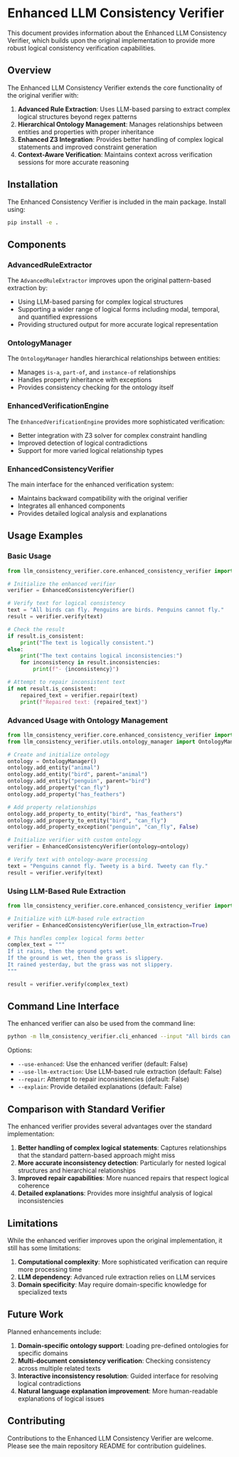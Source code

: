 # Enhanced LLM Consistency Verifier

This document provides information about the Enhanced LLM Consistency Verifier, which builds upon the original implementation to provide more robust logical consistency verification capabilities.

## Overview

The Enhanced LLM Consistency Verifier extends the core functionality of the original verifier with:

1. **Advanced Rule Extraction**: Uses LLM-based parsing to extract complex logical structures beyond regex patterns
2. **Hierarchical Ontology Management**: Manages relationships between entities and properties with proper inheritance
3. **Enhanced Z3 Integration**: Provides better handling of complex logical statements and improved constraint generation
4. **Context-Aware Verification**: Maintains context across verification sessions for more accurate reasoning

## Installation

The Enhanced Consistency Verifier is included in the main package. Install using:

```bash
pip install -e .
```

## Components

### AdvancedRuleExtractor

The `AdvancedRuleExtractor` improves upon the original pattern-based extraction by:

- Using LLM-based parsing for complex logical structures
- Supporting a wider range of logical forms including modal, temporal, and quantified expressions
- Providing structured output for more accurate logical representation

### OntologyManager

The `OntologyManager` handles hierarchical relationships between entities:

- Manages `is-a`, `part-of`, and `instance-of` relationships
- Handles property inheritance with exceptions
- Provides consistency checking for the ontology itself

### EnhancedVerificationEngine

The `EnhancedVerificationEngine` provides more sophisticated verification:

- Better integration with Z3 solver for complex constraint handling
- Improved detection of logical contradictions
- Support for more varied logical relationship types

### EnhancedConsistencyVerifier

The main interface for the enhanced verification system:

- Maintains backward compatibility with the original verifier
- Integrates all enhanced components
- Provides detailed logical analysis and explanations

## Usage Examples

### Basic Usage

```python
from llm_consistency_verifier.core.enhanced_consistency_verifier import EnhancedConsistencyVerifier

# Initialize the enhanced verifier
verifier = EnhancedConsistencyVerifier()

# Verify text for logical consistency
text = "All birds can fly. Penguins are birds. Penguins cannot fly."
result = verifier.verify(text)

# Check the result
if result.is_consistent:
    print("The text is logically consistent.")
else:
    print("The text contains logical inconsistencies:")
    for inconsistency in result.inconsistencies:
        print(f"- {inconsistency}")

# Attempt to repair inconsistent text
if not result.is_consistent:
    repaired_text = verifier.repair(text)
    print(f"Repaired text: {repaired_text}")
```

### Advanced Usage with Ontology Management

```python
from llm_consistency_verifier.core.enhanced_consistency_verifier import EnhancedConsistencyVerifier
from llm_consistency_verifier.utils.ontology_manager import OntologyManager

# Create and initialize ontology
ontology = OntologyManager()
ontology.add_entity("animal")
ontology.add_entity("bird", parent="animal")
ontology.add_entity("penguin", parent="bird")
ontology.add_property("can_fly")
ontology.add_property("has_feathers")

# Add property relationships
ontology.add_property_to_entity("bird", "has_feathers")
ontology.add_property_to_entity("bird", "can_fly")
ontology.add_property_exception("penguin", "can_fly", False)

# Initialize verifier with custom ontology
verifier = EnhancedConsistencyVerifier(ontology=ontology)

# Verify text with ontology-aware processing
text = "Penguins cannot fly. Tweety is a bird. Tweety can fly."
result = verifier.verify(text)
```

### Using LLM-Based Rule Extraction

```python
from llm_consistency_verifier.core.enhanced_consistency_verifier import EnhancedConsistencyVerifier

# Initialize with LLM-based rule extraction
verifier = EnhancedConsistencyVerifier(use_llm_extraction=True)

# This handles complex logical forms better
complex_text = """
If it rains, then the ground gets wet.
If the ground is wet, then the grass is slippery.
It rained yesterday, but the grass was not slippery.
"""

result = verifier.verify(complex_text)
```

## Command Line Interface

The enhanced verifier can also be used from the command line:

```bash
python -m llm_consistency_verifier.cli_enhanced --input "All birds can fly. Penguins are birds. Penguins cannot fly." --use-enhanced
```

Options:
- `--use-enhanced`: Use the enhanced verifier (default: False)
- `--use-llm-extraction`: Use LLM-based rule extraction (default: False)
- `--repair`: Attempt to repair inconsistencies (default: False)
- `--explain`: Provide detailed explanations (default: False)

## Comparison with Standard Verifier

The enhanced verifier provides several advantages over the standard implementation:

1. **Better handling of complex logical statements**: Captures relationships that the standard pattern-based approach might miss
2. **More accurate inconsistency detection**: Particularly for nested logical structures and hierarchical relationships
3. **Improved repair capabilities**: More nuanced repairs that respect logical coherence
4. **Detailed explanations**: Provides more insightful analysis of logical inconsistencies

## Limitations

While the enhanced verifier improves upon the original implementation, it still has some limitations:

1. **Computational complexity**: More sophisticated verification can require more processing time
2. **LLM dependency**: Advanced rule extraction relies on LLM services
3. **Domain specificity**: May require domain-specific knowledge for specialized texts

## Future Work

Planned enhancements include:

1. **Domain-specific ontology support**: Loading pre-defined ontologies for specific domains
2. **Multi-document consistency verification**: Checking consistency across multiple related texts
3. **Interactive inconsistency resolution**: Guided interface for resolving logical contradictions
4. **Natural language explanation improvement**: More human-readable explanations of logical issues

## Contributing

Contributions to the Enhanced LLM Consistency Verifier are welcome. Please see the main repository README for contribution guidelines. 